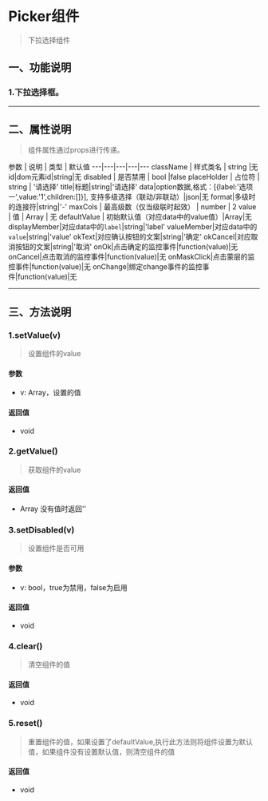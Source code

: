 # Picker组件
> 下拉选择组件

## 一、功能说明
### 1.下拉选择框。

---

## 二、属性说明
> 组件属性通过props进行传递。

参数 | 说明 | 类型 | 默认值
---|---|---|---|---
className | 样式类名 | string |无
id|dom元素id|string|无
disabled | 是否禁用 | bool |false
placeHolder | 占位符 | string | '请选择'
title|标题|string|'请选择'
data|option数据,格式：[{label:'选项一',value:'1',children:[]}], 支持多级选择（联动/非联动）|json|无
format|多级时的连接符|string|'-'
maxCols | 最高级数（仅当级联时起效） | number | 2
value | 值 | Array | 无
defaultValue | 初始默认值（对应data中的value值）|Array|无
displayMember|对应data中的`label`|string|'label'
valueMember|对应data中的`value`|string|'value'
okText|对应确认按钮的文案|string|'确定'
okCancel|对应取消按钮的文案|string|'取消'
onOk|点击确定的监控事件|function(value)|无
onCancel|点击取消的监控事件|function(value)|无
onMaskClick|点击蒙层的监控事件|function(value)|无
onChange|绑定change事件的监控事件|function(value)|无


---

## 三、方法说明
### 1.setValue(v)
> 设置组件的value

#### 参数
- v: Array，设置的值

#### 返回值
- void


### 2.getValue()
> 获取组件的value

#### 返回值
- Array 没有值时返回''


### 3.setDisabled(v)
> 设置组件是否可用

#### 参数
- v: bool，true为禁用，false为启用

#### 返回值
- void

### 4.clear()
> 清空组件的值

#### 返回值
- void

### 5.reset()
> 重置组件的值，如果设置了defaultValue,执行此方法则将组件设置为默认值，如果组件没有设置默认值，则清空组件的值

#### 返回值
- void